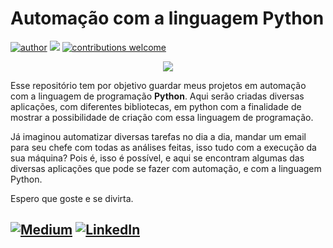 # Automação com a linguagem Python
[![author](https://img.shields.io/badge/author-FernandoGuirraS-red.svg)](https://www.linkedin.com/in/fernandoguirra) [![](https://img.shields.io/badge/python-3.7+-blue.svg)](https://www.python.org/downloads/release/python-365/) [![contributions welcome](https://img.shields.io/badge/contributions-welcome-brightgreen.svg?style=flat)](https://github.com/carlosfab/data_science/issues)

<p align="center">
  <img src="datascience.png" >
</p>

Esse repositório tem por objetivo guardar meus projetos em automação com a linguagem de programação **Python**. Aqui serão criadas diversas aplicações, com diferentes bibliotecas, em python com a finalidade de mostrar a possibilidade de criação com essa linguagem de programação.

Já imaginou automatizar diversas tarefas no dia a dia, mandar um email para seu chefe com todas as análises feitas, isso tudo com a execução da sua máquina? Pois é, isso é possível, e aqui se encontram algumas das diversas aplicações que pode se fazer com automação, e com a linguagem Python.

Espero que goste e se divirta.

[![Medium](https://img.shields.io/badge/Medium-12100E?style=for-the-badge&logo=medium&logoColor=white)](https://medium.com/@guirradatatec) [![LinkedIn](https://img.shields.io/badge/LinkedIn-0077B5?style=for-the-badge&logo=linkedin&logoColor=white)](https://www.linkedin.com/in/fernandoguirra)
---
